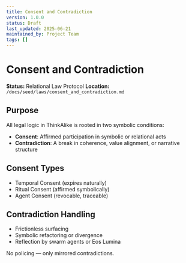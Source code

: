 ```yaml
---
title: Consent and Contradiction
version: 1.0.0
status: Draft
last_updated: 2025-06-21
maintained_by: Project Team
tags: []
---
```


# Consent and Contradiction

**Status:** Relational Law Protocol
**Location:** `/docs/seed/laws/consent_and_contradiction.md`

## Purpose

All legal logic in ThinkAlike is rooted in two symbolic conditions:

- **Consent**: Affirmed participation in symbolic or relational acts
- **Contradiction**: A break in coherence, value alignment, or narrative structure

## Consent Types

- Temporal Consent (expires naturally)
- Ritual Consent (affirmed symbolically)
- Agent Consent (revocable, traceable)

## Contradiction Handling

- Frictionless surfacing
- Symbolic refactoring or divergence
- Reflection by swarm agents or Eos Lumina

No policing — only mirrored contradictions.
